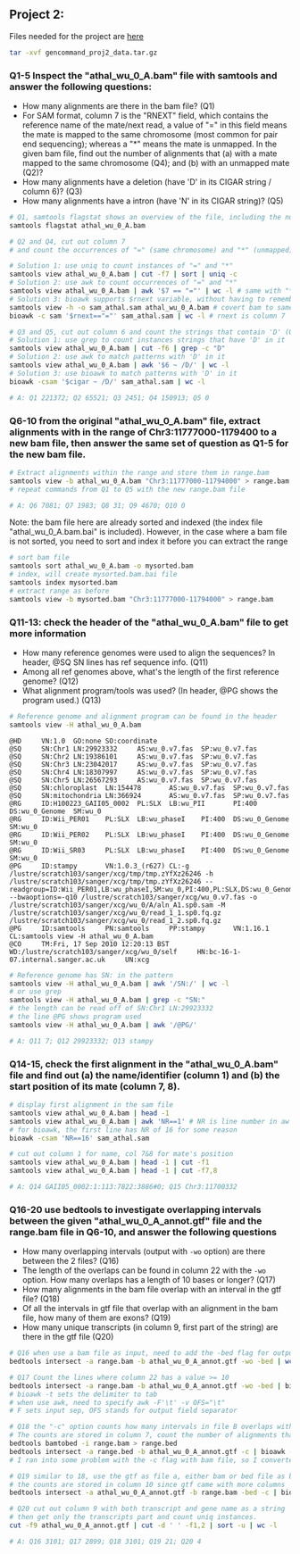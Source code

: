 ## Project 2:

Files needed for the project are [here](https://github.com/gr-grey/genomic-courses/blob/474475e7a1e95277e73314bac412c75676f7febc/cmd-tools/files/project2/gencommand_proj2_data.tar.gz)

```bash
tar -xvf gencommand_proj2_data.tar.gz
```

### Q1-5 Inspect the "athal_wu_0_A.bam" file with samtools and answer the following questions:
  - How many alignments are there in the bam file? (Q1)
  - For SAM format, column 7 is the "RNEXT" field, which contains the reference name of the mate/next read, a value of "=" in this field means the mate is mapped to the same chromosome (most common for pair end sequencing); whereas a "*" means the mate is unmapped. In the given bam file, find out the number of alignments that (a) with a mate mapped to the same chromosome (Q4); and (b) with an unmapped mate (Q2)? 
  - How many alignments have a deletion (have 'D' in its CIGAR string / column 6)? (Q3)
  - How many alignments have a intron (have 'N' in its CIGAR string)? (Q5)

```bash
# Q1, samtools flagstat shows an overview of the file, including the number of alignment
samtools flagstat athal_wu_0_A.bam

# Q2 and Q4, cut out column 7 
# and count the occurrences of "=" (same chromosome) and "*" (unmapped)

# Solution 1: use uniq to count instances of "=" and "*"
samtools view athal_wu_0_A.bam | cut -f7 | sort | uniq -c
# Solution 2: use awk to count occurrences of "=" and "*"
samtools view athal_wu_0_A.bam | awk '$7 == "="' | wc -l # same with "*"
# Solution 3: bioawk supports $rnext variable, without having to remembering it's column 7
samtools view -h -o sam_athal.sam athal_wu_0_A.bam # covert bam to same file
bioawk -c sam '$rnext=="="' sam_athal.sam | wc -l # rnext is column 7

# Q3 and Q5, cut out column 6 and count the strings that contain 'D' (Q3) and 'N' (Q5)
# Solution 1: use grep to count instances strings that have 'D' in it
samtools view athal_wu_0_A.bam | cut -f6 | grep -c "D"
# Solution 2: use awk to match patterns with 'D' in it
samtools view athal_wu_0_A.bam | awk '$6 ~ /D/' | wc -l
# Solution 3: use bioawk to match patterns with 'D' in it
bioawk -csam '$cigar ~ /D/' sam_athal.sam | wc -l

# A: Q1 221372; Q2 65521; Q3 2451; Q4 150913; Q5 0
```

### Q6-10 from the original "athal_wu_0_A.bam" file, extract alignments with in the range of Chr3:11777000-1179400 to a new bam file, then answer the same set of question as Q1-5 for the new bam file.

```bash
# Extract alignments within the range and store them in range.bam
samtools view -b athal_wu_0_A.bam "Chr3:11777000-11794000" > range.bam
# repeat commands from Q1 to Q5 with the new range.bam file

# A: Q6 7081; Q7 1983; Q8 31; Q9 4670; Q10 0
```

Note: the bam file here are already sorted and indexed (the index file "athal_wu_0_A.bam.bai" is included).
However, in the case where a bam file is not sorted, you need to sort and index it before you can extract the range
```bash
# sort bam file
samtools sort athal_wu_0_A.bam -o mysorted.bam
# index, will create mysorted.bam.bai file
samtools index mysorted.bam
# extract range as before
samtools view -b mysorted.bam "Chr3:11777000-11794000" > range.bam
```

### Q11-13: check the header of the "athal_wu_0_A.bam" file to get more information
  - How many reference genomes were used to align the sequences? In header, @SQ SN lines has ref sequence info. (Q11)
  - Among all ref genomes above, what's the length of the first reference genome? (Q12)
  - What alignment program/tools was used? (In header, @PG shows the program used.) (Q13)

```bash
# Reference genome and alignment program can be found in the header
samtools view -H athal_wu_0_A.bam 
```

```
@HD     VN:1.0  GO:none SO:coordinate
@SQ     SN:Chr1 LN:29923332     AS:wu_0.v7.fas  SP:wu_0.v7.fas
@SQ     SN:Chr2 LN:19386101     AS:wu_0.v7.fas  SP:wu_0.v7.fas
@SQ     SN:Chr3 LN:23042017     AS:wu_0.v7.fas  SP:wu_0.v7.fas
@SQ     SN:Chr4 LN:18307997     AS:wu_0.v7.fas  SP:wu_0.v7.fas
@SQ     SN:Chr5 LN:26567293     AS:wu_0.v7.fas  SP:wu_0.v7.fas
@SQ     SN:chloroplast  LN:154478       AS:wu_0.v7.fas  SP:wu_0.v7.fas
@SQ     SN:mitochondria LN:366924       AS:wu_0.v7.fas  SP:wu_0.v7.fas
@RG     ID:H100223_GAII05_0002  PL:SLX  LB:wu_PII       PI:400  DS:wu_0_Genome  SM:wu_0
@RG     ID:Wii_PER01    PL:SLX  LB:wu_phaseI    PI:400  DS:wu_0_Genome  SM:wu_0
@RG     ID:Wii_PER02    PL:SLX  LB:wu_phaseI    PI:400  DS:wu_0_Genome  SM:wu_0
@RG     ID:Wii_SR03     PL:SLX  LB:wu_phaseI    PI:400  DS:wu_0_Genome  SM:wu_0
@PG     ID:stampy       VN:1.0.3_(r627) CL:-g /lustre/scratch103/sanger/xcg/tmp/tmp.zYfXz26246 -h /lustre/scratch103/sanger/xcg/tmp/tmp.zYfXz26246 --readgroup=ID:Wii_PER01,LB:wu_phaseI,SM:wu_0,PI:400,PL:SLX,DS:wu_0_Genome --bwaoptions=-q10 /lustre/scratch103/sanger/xcg/wu_0.v7.fas -o /lustre/scratch103/sanger/xcg/wu_0/A/aln_A1.sp0.sam -M /lustre/scratch103/sanger/xcg/wu_0/read_1_1.sp0.fq.gz /lustre/scratch103/sanger/xcg/wu_0/read_1_2.sp0.fq.gz
@PG     ID:samtools     PN:samtools     PP:stampy       VN:1.16.1       CL:samtools view -H athal_wu_0_A.bam
@CO     TM:Fri, 17 Sep 2010 12:20:13 BST        WD:/lustre/scratch103/sanger/xcg/wu_0/self     HN:bc-16-1-07.internal.sanger.ac.uk     UN:xcg
```

```bash
# Reference genome has SN: in the pattern
samtools view -H athal_wu_0_A.bam | awk '/SN:/' | wc -l
# or use grep
samtools view -H athal_wu_0_A.bam | grep -c "SN:"
# the length can be read off of SN:Chr1 LN:29923332
# the line @PG shows program used
samtools view -H athal_wu_0_A.bam | awk '/@PG/'

# A: Q11 7; Q12 29923332; Q13 stampy
```

### Q14-15, check the first alignment in the "athal_wu_0_A.bam" file and find out (a) the name/identifier (column 1) and (b) the start position of its mate (column 7, 8).
```bash
# display first alignment in the sam file
samtools view athal_wu_0_A.bam | head -1
samtools view athal_wu_0_A.bam | awk 'NR==1' # NR is line number in aw
# for bioawk, the first line has NR of 16 for some reason
bioawk -csam 'NR==16' sam_athal.sam

# cut out column 1 for name, col 7&8 for mate's position
samtools view athal_wu_0_A.bam | head -1 | cut -f1
samtools view athal_wu_0_A.bam | head -1 | cut -f7,8

# A: Q14 GAII05_0002:1:113:7822:3886#0; Q15 Chr3:11700332
```

### Q16-20 use bedtools to investigate overlapping intervals between the given "athal_wu_0_A_annot.gtf" file and the range.bam file in Q6-10, and answer the following questions
  - How many overlapping intervals (output with `-wo` option) are there between the 2 files? (Q16)
  - The length of the overlaps can be found in column 22 with the `-wo` option. How many overlaps has a length of 10 bases or longer? (Q17)
  - How many alignments in the bam file overlap with an interval in the gtf file?  (Q18)
  - Of all the intervals in gtf file that overlap with an alignment in the bam file, how many of them are exons? (Q19) 
  - How many unique transcripts (in column 9, first part of the string) are there in the gtf file (Q20)
 
```bash
# Q16 when use a bam file as input, need to add the -bed flag for outputting in bed format
bedtools intersect -a range.bam -b athal_wu_0_A_annot.gtf -wo -bed | wc -l

# Q17 Count the lines where column 22 has a value >= 10
bedtools intersect -a range.bam -b athal_wu_0_A_annot.gtf -wo -bed | bioawk -t '$22 >=10' | wc -l
# bioawk -t sets the delimiter to tab
# when use awk, need to specify awk -F'\t' -v OFS="\t" 
# F sets input sep, OFS stands for output field separator

# Q18 the "-c" option counts how many intervals in file B overlaps with each intervals in file A
# The counts are stored in column 7, count the number of alignments that has >0
bedtools bamtobed -i range.bam > range.bed
bedtools intersect -a range.bed -b athal_wu_0_A_annot.gtf -c | bioawk -t '$7 >0' | wc -l
# I ran into some problem with the -c flag with bam file, so I converted to bed file first

# Q19 similar to 18, use the gtf as file a, either bam or bed file as b
# the counts are stored in column 10 since gtf came with more columns
bedtools intersect -a athal_wu_0_A_annot.gtf -b range.bam -bed -c | bioawk -t '$10>0' | wc -l

# Q20 cut out column 9 with both transcript and gene name as a string
# then get only the transcripts part and count uniq instances.
cut -f9 athal_wu_0_A_annot.gtf | cut -d ' ' -f1,2 | sort -u | wc -l

# A: Q16 3101; Q17 2899; Q18 3101; Q19 21; Q20 4
```
